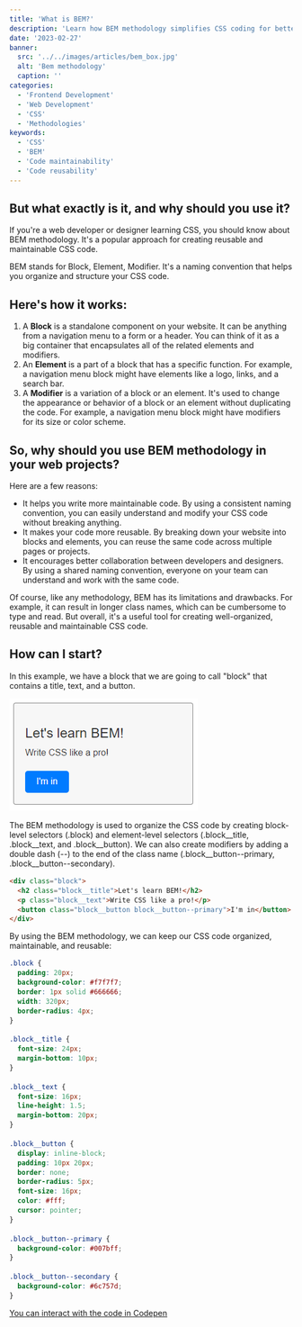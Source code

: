 ```yaml
---
title: 'What is BEM?'
description: 'Learn how BEM methodology simplifies CSS coding for better collaboration.'
date: '2023-02-27'
banner:
  src: '../../images/articles/bem_box.jpg'
  alt: 'Bem methodology'
  caption: ''
categories:
  - 'Frontend Development'
  - 'Web Development'
  - 'CSS'
  - 'Methodologies'
keywords:
  - 'CSS'
  - 'BEM'
  - 'Code maintainability'
  - 'Code reusability'
---
```


## But what exactly is it, and why should you use it?
If you're a web developer or designer learning CSS, you should know about BEM methodology. It's a popular approach for creating reusable and maintainable CSS code. 

BEM stands for Block, Element, Modifier. It's a naming convention that helps you organize and structure your CSS code. 

## Here's how it works:

1. A **Block** is a standalone component on your website. It can be anything from a navigation menu to a form or a header. You can think of it as a big container that encapsulates all of the related elements and modifiers.
2. An **Element** is a part of a block that has a specific function. For example, a navigation menu block might have elements like a logo, links, and a search bar.
3. A **Modifier** is a variation of a block or an element. It's used to change the appearance or behavior of a block or an element without duplicating the code. For example, a navigation menu block might have modifiers for its size or color scheme.

## So, why should you use BEM methodology in your web projects? 

Here are a few reasons:

- It helps you write more maintainable code. By using a consistent naming convention, you can easily understand and modify your CSS code without breaking anything.
- It makes your code more reusable. By breaking down your website into blocks and elements, you can reuse the same code across multiple pages or projects.
- It encourages better collaboration between developers and designers. By using a shared naming convention, everyone on your team can understand and work with the same code.

Of course, like any methodology, BEM has its limitations and drawbacks. For example, it can result in longer class names, which can be cumbersome to type and read. But overall, it's a useful tool for creating well-organized, reusable and maintainable CSS code.


## How can I start?

In this example, we have a block that we are going to call "block" that contains a title, text, and a button.

![BEM](../../images/articles/bem_box.png)

The BEM methodology is used to organize the CSS code by creating block-level selectors (.block) and element-level selectors (.block__title, .block__text, and .block__button). We can also create modifiers by adding a double dash (--) to the end of the class name (.block__button--primary, .block__button--secondary).

```html 
<div class="block">
  <h2 class="block__title">Let's learn BEM!</h2>
  <p class="block__text">Write CSS like a pro!</p>
  <button class="block__button block__button--primary">I'm in</button>
</div>
```

By using the BEM methodology, we can keep our CSS code organized, maintainable, and reusable:

```css 
.block {
  padding: 20px;
  background-color: #f7f7f7;
  border: 1px solid #666666;
  width: 320px;
  border-radius: 4px;
}

.block__title {
  font-size: 24px;
  margin-bottom: 10px;
}

.block__text {
  font-size: 16px;
  line-height: 1.5;
  margin-bottom: 20px;
}

.block__button {
  display: inline-block;
  padding: 10px 20px;
  border: none;
  border-radius: 5px;
  font-size: 16px;
  color: #fff;
  cursor: pointer;
}

.block__button--primary {
  background-color: #007bff;
}

.block__button--secondary {
  background-color: #6c757d;
}
```

<u><a class="link" href="https://codepen.io/alfioperino/pen/vYzgeNO" target="_blanck">You can interact with the code in Codepen</a></u>


